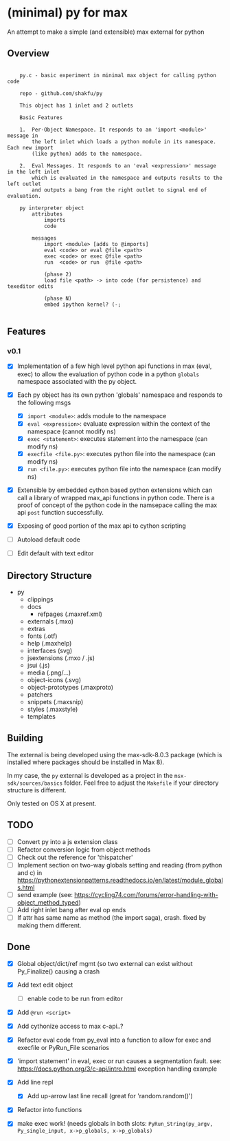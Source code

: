 # (minimal) py for max

An attempt to make a simple (and extensible) max external for python


## Overview
```

    py.c - basic experiment in minimal max object for calling python code

    repo - github.com/shakfu/py

    This object has 1 inlet and 2 outlets

    Basic Features

    1.  Per-Object Namespace. It responds to an 'import <module>' message in
        the left inlet which loads a python module in its namespace. Each new import
        (like python) adds to the namespace.

    2.  Eval Messages. It responds to an 'eval <expression>' message in the left inlet
        which is evaluated in the namespace and outputs results to the left outlet
        and outputs a bang from the right outlet to signal end of evaluation.

    py interpreter object
        attributes
            imports
            code

        messages
            import <module> [adds to @imports]
            eval <code> or eval @file <path>
            exec <code> or exec @file <path>
            run  <code> or run  @file <path>

            (phase 2)
            load file <path> -> into code (for persistence) and texeditor edits

            (phase N)
            embed ipython kernel? (-;


```



## Features

### v0.1

- [x] Implementation of a few high level python api functions in max (eval, exec) to allow the evaluation of python code in a python `globals` namespace associated with the py object.
- [x] Each py object has its own python 'globals' namespace and responds to the following msgs
	- [x] `import <module>`: adds module to the namespace
	- [x] `eval <expression>`: evaluate expression within the context of the namespace (cannot modify ns)
	- [x] `exec <statement>`: executes statement into the namespace (can modify ns)
	- [x] `execfile <file.py>`: executes python file into the namespace (can modify ns)
	- [x] `run <file.py>`: executes python file into the namespace (can modify ns)

- [x] Extensible by embedded cython based python extensions which can call a library of wrapped max_api functions in python code. There is a proof of concept of the python code in the namsepace calling the max api `post` function successfully.
- [x] Exposing of good portion of the max api to cython scripting
- [ ] Autoload default code
- [ ] Edit default with text editor


## Directory Structure

- py
	- clippings
	- docs
		- refpages (.maxref.xml)
	- externals (.mxo)
	- extras
	- fonts (.otf)
	- help (.maxhelp)
	- interfaces (svg)
	- jsextensions (.mxo / .js)
	- jsui (.js)
	- media (.png/...)
	- object-icons (.svg)
	- object-prototypes (.maxproto)
	- patchers
	- snippets (.maxsnip)
	- styles (.maxstyle)
	- templates



## Building

The external is being developed using the max-sdk-8.0.3 package (which is installed where packages should be installed in Max 8).

In my case, the `py` external is developed as a project in the `msx-sdk/sources/basics` folder. Feel free to adjust the `Makefile` if your directory structure is different.

Only tested on OS X at present.


## TODO

- [ ] Convert py into a js extension class
- [ ] Refactor conversion logic from object methods
- [ ] Check out the reference for 'thispatcher'
- [ ] Implement section on two-way globals setting and reading (from python and c) in https://pythonextensionpatterns.readthedocs.io/en/latest/module_globals.html
- [ ] send example (see: https://cycling74.com/forums/error-handling-with-object_method_typed)
- [ ] Add right inlet bang after eval op ends
- [ ] If attr has same name as method (the import saga), crash. fixed by making them different.

## Done

- [x] Global object/dict/ref mgmt (so two external can exist without Py_Finalize() causing a crash
- [x] Add text edit object
	- [ ] enable code to be run from editor
- [x] Add `@run <script>`
- [x] Add cythonize access to max c-api..?
- [x] Refactor eval code from py_eval into a function to allow for exec and execfile or PyRun_File scenarios
- [x] 'import statement' in eval, exec or run causes a segmentation fault. see: https://docs.python.org/3/c-api/intro.html exception handling example
- [x] Add line repl
	- [x] Add up-arrow last line recall (great for 'random.random()')
- [x] Refactor into functions
- [x] make exec work! (needs globals in both slots: `PyRun_String(py_argv, Py_single_input, x->p_globals, x->p_globals)`


